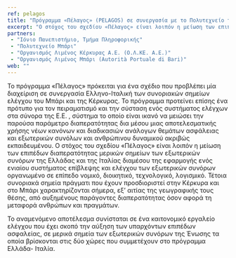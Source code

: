 ```yaml
---
ref: pelagos
title: "Πρόγραμμα «Πέλαγος» (PELAGOS) σε συνεργασία με το Πολυτεχνείο του Μπάρι (Πρόγραμμα Κοινοτικής Πρωτοβουλίας INTERREG IIIA Ελλάδα- Ιταλία 2000-2006 – ΜΕΤΡΟ: 002 – Εξέλιξη και ενίσχυση των συστημάτων επιτήρησης, ασφαλείας και ελέγχου)"
excerpt: "Ο στόχος του σχεδίου «Πέλαγος» είναι λοιπόν η μείωση των επιπέδων διαπερατότητας μερικών σημείων των εξωτερικών συνόρων της Ελλάδας και της Ιταλίας διαμέσου της εφαρμογής ενός ενιαίου συστήματος επίβλεψης και ελέγχου των εξωτερικών συνόρων οργανωμένο σε επίπεδο νομικό, διοικητικό, τεχνολογικό, λογισμικό. Τέτοια συνοριακά σημεία πράγματι που έχουν προσδιοριστεί στην Κέρκυρα και στο Μπάρι χαρακτηρίζονται σήμερα, εξ’ αιτίας της γεωγραφικής τους θέσης, από αυξημένους παράγοντες διαπερατότητας όσον αφορά τη μεταφορά ανθρώπων και πραγμάτων."
partners:
 - "Ιόνιο Πανεπιστήμιο, Τμήμα Πληροφορικής"
 - "Πολυτεχνείο Μπάρι"
 - "Οργανισμός Λιμένος Κέρκυρας Α.Ε. (Ο.Λ.ΚΕ. Α.Ε.)"
 - "Οργανισμός Λιμένος Μπάρι (Autorità Portuale di Bari)"
web: ""
---
```


Το πρόγραμμα «Πέλαγος» πρόκειται για ένα σχέδιο που προβλέπει μία διαχείριση σε συνεργασία Ελληνο-Ιταλική των συνοριακών σημείων ελέγχου του Μπάρι και της Κέρκυρας. Το πρόγραμμα προτείνει επίσης ένα πρότυπο για τον πειραματισμό και την σύσταση ενός συστήματος ελέγχων στα σύνορα της Ε.Ε. , σύστημα το οποίο είναι ικανό να μειώσει την παρούσα παράμετρο διαπερατότητας δια μέσου μιας αποτελεσματικής χρήσης νέων κανόνων και διαδικασιών ανάλογων θεμάτων ασφάλειας και εξωτερικών συνόλων και ανθρώπινου δυναμικού ακριβώς εκπαιδευμένου.
Ο στόχος του σχεδίου «Πέλαγος» είναι λοιπόν η μείωση των επιπέδων διαπερατότητας μερικών σημείων των εξωτερικών συνόρων της Ελλάδας και της Ιταλίας διαμέσου της εφαρμογής ενός ενιαίου συστήματος επίβλεψης και ελέγχου των εξωτερικών συνόρων οργανωμένο σε επίπεδο νομικό, διοικητικό, τεχνολογικό, λογισμικό. Τέτοια συνοριακά σημεία πράγματι που έχουν προσδιοριστεί στην Κέρκυρα και στο Μπάρι χαρακτηρίζονται σήμερα, εξ’ αιτίας της γεωγραφικής τους θέσης, από αυξημένους παράγοντες διαπερατότητας όσον αφορά τη μεταφορά ανθρώπων και πραγμάτων.

Το αναμενόμενο αποτέλεσμα συνίσταται σε ένα καιτονομικό εργαλείο ελέγχου που έχει σκοπό την αύξηση των υπαρχόντων επιπέδων ασφαλείας, σε μερικά σημεία των εξωτερικών συνόρων της Ένωσης τα οποία βρίσκονται στις δύο χώρες που συμμετέχουν στο πρόγραμμα Ελλάδα- Ιταλία.
